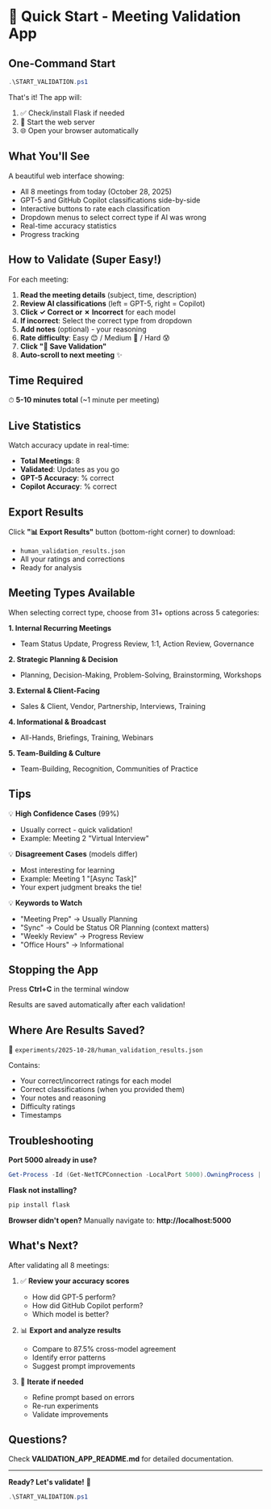 # 🎯 Quick Start - Meeting Validation App

## One-Command Start

```powershell
.\START_VALIDATION.ps1
```

That's it! The app will:
1. ✅ Check/install Flask if needed
2. 🚀 Start the web server
3. 🌐 Open your browser automatically

## What You'll See

A beautiful web interface showing:
- All 8 meetings from today (October 28, 2025)
- GPT-5 and GitHub Copilot classifications side-by-side
- Interactive buttons to rate each classification
- Dropdown menus to select correct type if AI was wrong
- Real-time accuracy statistics
- Progress tracking

## How to Validate (Super Easy!)

For each meeting:

1. **Read the meeting details** (subject, time, description)
2. **Review AI classifications** (left = GPT-5, right = Copilot)
3. **Click ✓ Correct or ✗ Incorrect** for each model
4. **If incorrect**: Select the correct type from dropdown
5. **Add notes** (optional) - your reasoning
6. **Rate difficulty**: Easy 😊 / Medium 🤔 / Hard 😰
7. **Click "💾 Save Validation"**
8. **Auto-scroll to next meeting** ✨

## Time Required

⏱ **5-10 minutes total** (~1 minute per meeting)

## Live Statistics

Watch accuracy update in real-time:
- **Total Meetings**: 8
- **Validated**: Updates as you go
- **GPT-5 Accuracy**: % correct
- **Copilot Accuracy**: % correct

## Export Results

Click **"📊 Export Results"** button (bottom-right corner) to download:
- `human_validation_results.json`
- All your ratings and corrections
- Ready for analysis

## Meeting Types Available

When selecting correct type, choose from 31+ options across 5 categories:

**1. Internal Recurring Meetings**
- Team Status Update, Progress Review, 1:1, Action Review, Governance

**2. Strategic Planning & Decision**
- Planning, Decision-Making, Problem-Solving, Brainstorming, Workshops

**3. External & Client-Facing**
- Sales & Client, Vendor, Partnership, Interviews, Training

**4. Informational & Broadcast**
- All-Hands, Briefings, Training, Webinars

**5. Team-Building & Culture**
- Team-Building, Recognition, Communities of Practice

## Tips

💡 **High Confidence Cases** (99%)
- Usually correct - quick validation!
- Example: Meeting 2 "Virtual Interview"

💡 **Disagreement Cases** (models differ)
- Most interesting for learning
- Example: Meeting 1 "[Async Task]"
- Your expert judgment breaks the tie!

💡 **Keywords to Watch**
- "Meeting Prep" → Usually Planning
- "Sync" → Could be Status OR Planning (context matters)
- "Weekly Review" → Progress Review
- "Office Hours" → Informational

## Stopping the App

Press **Ctrl+C** in the terminal window

Results are saved automatically after each validation!

## Where Are Results Saved?

📁 `experiments/2025-10-28/human_validation_results.json`

Contains:
- Your correct/incorrect ratings for each model
- Correct classifications (when you provided them)
- Your notes and reasoning
- Difficulty ratings
- Timestamps

## Troubleshooting

**Port 5000 already in use?**
```powershell
Get-Process -Id (Get-NetTCPConnection -LocalPort 5000).OwningProcess | Stop-Process
```

**Flask not installing?**
```powershell
pip install flask
```

**Browser didn't open?**
Manually navigate to: **http://localhost:5000**

## What's Next?

After validating all 8 meetings:

1. ✅ **Review your accuracy scores**
   - How did GPT-5 perform?
   - How did GitHub Copilot perform?
   - Which model is better?

2. 📊 **Export and analyze results**
   - Compare to 87.5% cross-model agreement
   - Identify error patterns
   - Suggest prompt improvements

3. 🔄 **Iterate if needed**
   - Refine prompt based on errors
   - Re-run experiments
   - Validate improvements

## Questions?

Check **VALIDATION_APP_README.md** for detailed documentation.

---

**Ready? Let's validate!** 🚀

```powershell
.\START_VALIDATION.ps1
```
